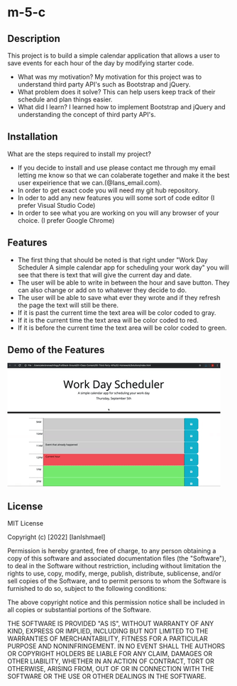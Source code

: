 # m-5-c

## Description

 This project is to build a simple calendar application that allows a user to save events for each hour of the day by modifying starter code. 

- What was my motivation? My motivation for this project was to understand third party API's such as Bootstrap and jQuery. 
- What problem does it solve? This can help users keep track of their schedule and plan things easier.
- What did I learn? I learned how to implement Bootstrap and jQuery and understanding the concept of third party API's.

## Installation

What are the steps required to install my project?

- If you decide to install and use please contact me through my email letting me know so that we can colaberate together and make it the best user expeirience that we can.(@Ians_email.com).
- In order to get exact code you will need my git hub repository.
- In oder to add any new features you will some sort of code editor (I prefer Visual Studio Code)
- In order to see what you are working on you will any browser of your choice. (I prefer Google Chrome)

## Features

- The first thing that should be noted is that right under "Work Day Scheduler A simple calendar app for scheduling your work day" you will see that there is text that will give the current day and date. 
- The user will be able to write in between the hour and save button. They can also change or add on to whatever they decide to do. 
- The user will be able to save what ever they wrote and if they refresh the page the text will still be there. 
- If it is past the current time the text area will be color coded to gray. 
- If it is the current time the text area will be color coded to red. 
- If it is before the current time the text area will be color coded to green. 

## Demo of the Features

![Demo](./Assets/05-third-party-apis-homework-demo.gif)

## License

MIT License

Copyright (c) [2022] [IanIshmael]

Permission is hereby granted, free of charge, to any person obtaining a copy
of this software and associated documentation files (the "Software"), to deal
in the Software without restriction, including without limitation the rights
to use, copy, modify, merge, publish, distribute, sublicense, and/or sell
copies of the Software, and to permit persons to whom the Software is
furnished to do so, subject to the following conditions:

The above copyright notice and this permission notice shall be included in all
copies or substantial portions of the Software.

THE SOFTWARE IS PROVIDED "AS IS", WITHOUT WARRANTY OF ANY KIND, EXPRESS OR
IMPLIED, INCLUDING BUT NOT LIMITED TO THE WARRANTIES OF MERCHANTABILITY,
FITNESS FOR A PARTICULAR PURPOSE AND NONINFRINGEMENT. IN NO EVENT SHALL THE
AUTHORS OR COPYRIGHT HOLDERS BE LIABLE FOR ANY CLAIM, DAMAGES OR OTHER
LIABILITY, WHETHER IN AN ACTION OF CONTRACT, TORT OR OTHERWISE, ARISING FROM,
OUT OF OR IN CONNECTION WITH THE SOFTWARE OR THE USE OR OTHER DEALINGS IN THE
SOFTWARE.
